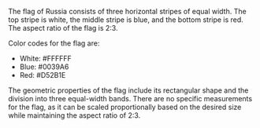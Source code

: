 The flag of Russia consists of three horizontal stripes of equal width. The top stripe is white, the middle stripe is blue, and the bottom stripe is red. The aspect ratio of the flag is 2:3.

Color codes for the flag are:
- White: #FFFFFF
- Blue: #0039A6
- Red: #D52B1E

The geometric properties of the flag include its rectangular shape and the division into three equal-width bands. There are no specific measurements for the flag, as it can be scaled proportionally based on the desired size while maintaining the aspect ratio of 2:3.